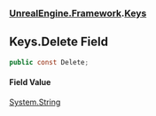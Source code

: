 ### [UnrealEngine.Framework](./UnrealEngine-Framework.md 'UnrealEngine.Framework').[Keys](./Keys.md 'UnrealEngine.Framework.Keys')
## Keys.Delete Field
  
```csharp
public const Delete;
```
#### Field Value
[System.String](https://docs.microsoft.com/en-us/dotnet/api/System.String 'System.String')  
